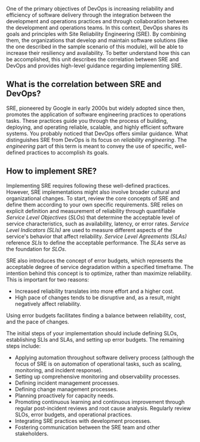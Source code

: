 One of the primary objectives of DevOps is increasing reliability and efficiency of software delivery through the integration between the development and operations practices and through collaboration between the development and operations teams. In this context, DevOps shares its goals and principles with Site Reliability Engineering (SRE). By combining them, the organizations that develop and maintain software solutions (like the one described in the sample scenario of this module), will be able to increase their resiliency and availability. To better understand how this can be accomplished, this unit describes the correlation between SRE and DevOps and provides high-level guidance regarding implementing SRE.

## What is the correlation between SRE and DevOps?

SRE, pioneered by Google in early 2000s but widely adopted since then, promotes the application of software engineering practices to operations tasks. These practices guide you through the process of building, deploying, and operating reliable, scalable, and highly efficient software systems. You probably noticed that DevOps offers similar guidance. What distinguishes SRE from DevOps is its focus on *reliability engineering*. The *engineering* part of this term is meant to convey the use of specific, well-defined practices to accomplish its goals.

## How to implement SRE?

Implementing SRE requires following these well-defined practices. However, SRE implementations might also involve broader cultural and organizational changes.
To start, review the core concepts of SRE and define them according to your own specific requirements. SRE relies on explicit definition and measurement of reliability through quantifiable *Service Level Objectives* (*SLOs*) that determine the acceptable level of service characteristics, such as availability, latency, or error rates. *Service Level Indicators (SLIs)* are used to measure different aspects of the service's behavior that affect reliability. *Service Level Agreements (SLAs)* reference *SLIs* to define the acceptable performance. The *SLAs* serve as the foundation for *SLOs*.

SRE also introduces the concept of error budgets, which represents the acceptable degree of service degradation within a specified timeframe. The intention behind this concept is to optimize, rather than maximize reliability. This is important for two reasons:

- Increased reliability translates into more effort and a higher cost.
- High pace of changes tends to be disruptive and, as a result, might negatively affect reliability.

Using error budgets facilitates finding a balance between reliability, cost, and the pace of changes.

The initial steps of your implementation should include defining SLOs, establishing SLIs and SLAs, and setting up error budgets. The remaining steps include:

- Applying automation throughout software delivery process (although the focus of SRE is on automation of operational tasks, such as scaling, monitoring, and incident response).
- Setting up comprehensive monitoring and observability processes.
- Defining incident management processes.
- Defining change management processes.
- Planning proactively for capacity needs.
- Promoting continuous learning and continuous improvement through regular post-incident reviews and root cause analysis. Regularly review SLOs, error budgets, and operational practices.
- Integrating SRE practices with development processes.
- Fostering communication between the SRE team and other stakeholders.
